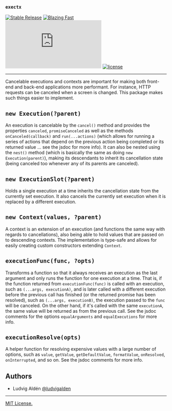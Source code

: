 ### `exectx`

[![Stable Release](https://img.shields.io/npm/v/exectx.svg)](https://npm.im/exectx)
[![Blazing Fast](https://badgen.now.sh/badge/speed/blazing%20%F0%9F%94%A5/green)](https://npm.im/exectx)
[![gzip size](http://img.badgesize.io/https://unpkg.com/exectx@latest/dist/exectx.umd.production.min.js?compression=gzip)](https://unpkg.com/exectx@latest/dist/exectx.umd.production.min.js)
[![license](https://badgen.now.sh/badge/license/MIT)](./LICENSE)

---

Cancelable executions and contexts are important for making both front-end and back-end applications more performant. For instance, HTTP requests can be canceled when a screen is changed. This package makes such things easier to implement.

## `new Execution(?parent)`

An execution is cancelable by the `cancel()` method and provides the properties `canceled`, `promiseCanceled` as well as the methods `onCanceled(callback)` and `run(...actions)` (which allows for running a series of actions that depend on the previous action being completed or its returned value ... see the jsdoc for more info). It can also be nested using the `nest()` method (which is basically the same as doing `new Execution(parent)`), making its descendants to inherit its cancellation state (being canceled too whenever any of its parents are canceled).

## `new ExecutionSlot(?parent)`

Holds a single execution at a time inherits the cancellation state from the currently set execution. It also cancels the currently set execution when it is replaced by a different execution.

## `new Context(values, ?parent)`

A context is an extension of an execution (and functions the same way with regards to cancellations), also being able to hold values that are passed on to descending contexts. The implementation is type-safe and allows for easily creating custom constructors extending `Context`.

## `executionFunc(func, ?opts)`

Transforms a function so that it always receives an execution as the last argument and only runs the function for one execution at a time. That is, if the function returned from `executionFunc(func)` is called with an execution, such as `(...args, executionA)`, and is later called with a different execution before the previous call has finished (or the returned promise has been resolved), such as `(...args, executionB)`, the execution passed to the `func` will be canceled. On the other hand, if it's called with the same `executionA`, the same value will be returned as from the previous call. See the jsdoc comments for the options `equalArguments` and `equalExecutions` for more info.

## `executionResolve(opts)`

A helper function for resolving expensive values with a large number of options, such as `value`, `getValue`, `getDefaultValue`, `formatValue`, `onResolved`, `onInterrupted`, and so on. See the jsdoc comments for more info.

## Authors

- Ludvig Aldén [@ludvigalden](https://github.com/ludvigalden)

---

[MIT License.](https://github.com/ludvigalden/exectx/blob/master/LICENSE)
